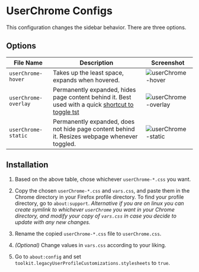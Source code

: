 # UserChrome Configs

This configuration changes the sidebar behavior. There are three options.

## Options

|File Name|Description|Screenshot|
|---|---|---|
|`userChrome-hover`|Takes up the least space, expands when hovered.|![userChrome-hover](https://github.com/akshat46/FlyingFox/blob/master/img/userChrome-hover.png)|
|`userChrome-overlay`|Permanently expanded, hides page content behind it. Best used with a quick [shortcut to toggle tst](https://support.mozilla.org/en-US/kb/manage-extension-shortcuts-firefox)|![userChrome-overlay](https://github.com/akshat46/FlyingFox/blob/master/img/userChrome-overlay.png)|
|`userChrome-static`|Permanently expanded, does not hide page content behind it. Resizes webpage whenever toggled.|![userChrome-static](https://github.com/akshat46/FlyingFox/blob/master/img/userChrome-static.png)|

## Installation

1. Based on the above table, chose whichever `userChrome-*.css` you want.

2. Copy the chosen `userChrome-*.css` and `vars.css`, and paste them in the Chrome directory in your Firefox profile directory. To find your profile directory, go to `about:support`. *Alternative if you are on linux you can create symlink to whichever `userChrome` you want in your Chrome directory, and modify your copy of `vars.css` in case you decide to update with any new changes.*

3. Rename the copied `userChrome-*.css` file to `userChrome.css`. 

4. *(Optional)* Change values in `vars.css` according to your liking.

5. Go to `about:config` and set `toolkit.legacyUserProfileCustomizations.stylesheets` to `true`.

